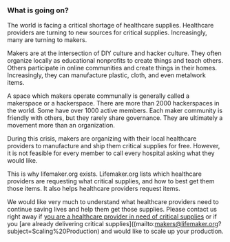 ### What is going on?
The world is facing a critical shortage of healthcare supplies. Healthcare providers are turning to new sources for critical supplies. Increasingly, many are turning to makers. 

Makers are at the intersection of DIY culture and hacker culture. They often organize locally as educational nonprofits to create things and teach others. Others participate in online communities and create things in their homes. Increasingly, they can manufacture plastic, cloth, and even metalwork items.

A space which makers operate communally is generally called a makerspace or a hackerspace. There are more than 2000 hackerspaces in the world. Some have over 1000 active members. Each maker community is friendly with others, but they rarely share governance. They are ultimately a movement more than an organization.

During this crisis, makers are organizing with their local healthcare providers to manufacture and ship them critical supplies for free. However, it is not feasible for every member to call every hospital asking what they would like.

This is why lifemaker.org exists. Lifemaker.org lists which healthcare providers are requesting what critical supplies, and how to best get them those items. It also helps healthcare providers request items.

We would like very much to understand what healthcare providers need to continue saving lives and help them get those supplies. Please contact us right away if [you are a healthcare provider in need of critical supplies](mailto:healthcare@lifemaker.org?subject=Requesting%20Supplies) or if you [are already delivering critical supplies]((mailto:makers@lifemaker.org?subject=Scaling%20Production) and would like to scale up your production.